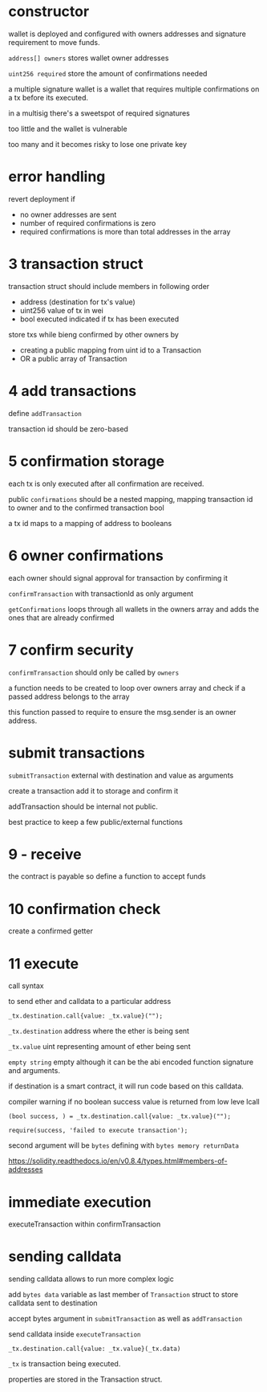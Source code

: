 # constructor

wallet is deployed and configured with owners addresses and signature requirement to move funds.

`address[] owners` stores wallet owner addresses

`uint256 required` store the amount of confirmations needed

a multiple signature wallet is a wallet that requires multiple confirmations on a tx before its executed.

in a multisig there's a sweetspot of required signatures

too little and the wallet is vulnerable

too many and it becomes risky to lose one private key

# error handling

revert deployment if
- no owner addresses are sent
- number of required confirmations is zero
- required confirmations is more than total addresses in the array

# 3 transaction struct

transaction struct should include members in following order
- address (destination for tx's value)
- uint256 value of tx in wei
- bool executed indicated if tx has been executed

store txs while bieng confirmed by other owners by
- creating a public mapping from uint id to a Transaction
- OR a public array of Transaction

# 4 add transactions

define `addTransaction`

transaction id should be zero-based

# 5 confirmation storage

each tx is only executed after all confirmation are received.

public `confirmations` should be a nested mapping, mapping transaction id to owner and to the confirmed transaction bool

a tx id maps to a mapping of address to booleans

# 6 owner confirmations

each owner should signal approval for transaction by confirming it

`confirmTransaction` with transactionId as only argument

`getConfirmations` loops through all wallets in the owners array and adds the ones that are already confirmed

# 7 confirm security

`confirmTransaction` should only be called by `owners`

a function needs to be created to loop over owners array and check if a passed address belongs to the array

this function passed to require to ensure the msg.sender is an owner address.

# submit transactions

`submitTransaction` external with destination and value as arguments

create a transaction add it to storage and confirm it

addTransaction should be internal not public. 

best practice to keep a few public/external functions

# 9 - receive

the contract is payable so define a function to accept funds

# 10 confirmation check

create a confirmed getter

# 11 execute

call syntax

to send ether and calldata to a particular address

`_tx.destination.call{value: _tx.value}("");`

`_tx.destination` address where the ether is being sent

`_tx.value` uint representing amount of ether being sent

`empty string` empty although it can be the abi encoded function signature and arguments.

if destination is a smart contract, it will run code based on this calldata.

compiler warning if no boolean success value is returned from low leve lcall

`(bool success, ) = _tx.destination.call{value: _tx.value}("");`

`require(success, 'failed to execute transaction');`

second argument will be `bytes` defining with `bytes memory returnData` 

https://solidity.readthedocs.io/en/v0.8.4/types.html#members-of-addresses

# immediate execution

executeTransaction within confirmTransaction

# sending calldata

sending calldata allows to run more complex logic

add `bytes data` variable as last member of `Transaction` struct to store calldata sent to destination

accept bytes argument in `submitTransaction` as well as `addTransaction`

send calldata inside `executeTransaction`

`_tx.destination.call{value: _tx.value}(_tx.data)`

`_tx` is transaction being executed.

properties are stored in the Transaction struct.



